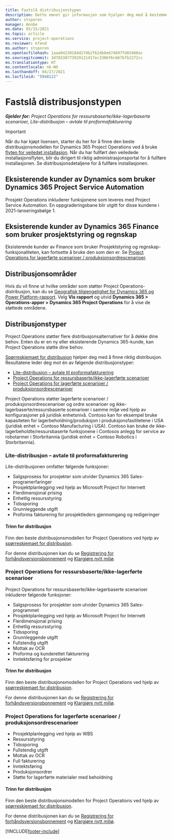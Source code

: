 ```yaml
---
title: Fastslå distribusjonstypen
description: Dette emnet gir informasjon som hjelper deg med å bestemme riktig distribusjonstype for prosjektoperasjoner for firmaet ditt.
author: stsporen
manager: Annbe
ms.date: 03/15/2021
ms.topic: article
ms.service: project-operations
ms.reviewer: kfend
ms.author: stsporen
ms.openlocfilehash: 1aae04230104d27db2f62db8e674697fd83460ac
ms.sourcegitcommit: 3d78338773929121d17ec3386f6cb67bfb2272cc
ms.translationtype: HT
ms.contentlocale: nb-NO
ms.lasthandoff: 04/27/2021
ms.locfileid: "5948122"
---
```

# <a name="determine-your-deployment-type"></a>Fastslå distribusjonstypen

_**Gjelder for:** Project Operations for ressursbaserte/ikke-lagerbaserte scenarioer, Lite-distribusjon – avtale til proformafakturering_

> [!IMPORTANT]
> Når du har kjøpt lisensen, starter du her for å finne den beste distribusjonsmodellen for Dynamics 365 Project Operations ved å bruke [flyten for veiledet installasjon](https://aka.ms/provisionprojectoperations).
> Når du har fullført den veiledede installasjonsflyten, blir du dirigert til riktig administrasjonsportal for å fullføre installasjonen. Se distribusjonsdetaljene for å fullføre installasjonen.


## <a name="existing-customers-of-dynamics-using-dynamics-365-project-service-automation"></a>Eksisterende kunder av Dynamics som bruker Dynamics 365 Project Service Automation
Prosjekt Operations inkluderer funksjonene som leveres med Project Service Automation. En oppgraderingsbane blir utgitt for disse kundene i 2021-lanseringsbølge 1.

## <a name="existing-customers-of-dynamics-365-finance-using-project-management-and-accounting"></a>Eksisterende kunder av Dynamics 365 Finance som bruker prosjektstyring og regnskap 

Eksisterende kunder av Finance som bruker Prosjektstyring og regnskap-funksjonaliteten, kan fortsette å bruke den som den er. Se [Project Operations for lagerførte scenarioer / produksjonsordrescenarioer](#pma).


## <a name="deployment-regions"></a>Distribusjonsområder
Hvis du vil finne ut hvilke områder som støtter Project Operations-distribusjon, kan du se [Geografisk tilgjengelighet for Dynamics 365 og Power Platform-rapport](https://dynamics.microsoft.com/en-us/geographic-availability/). Velg **Vis rapport** og utvid **Dynamics 365 > Operations-apper > Dynamics 365 Project Operations** for å vise de støttede områdene.

## <a name="deployment-types"></a>Distribusjonstyper
Project Operations støtter flere distribusjonsalternativer for å dekke dine behov. Enten du er en ny eller eksisterende Dynamics 365-kunde, kan Project Operations støtte dine behov.

[Spørreskjemaet for distribusjon](https://aka.ms/provisionprojectoperations) hjelper deg med å finne riktig distribusjon. Resultatene leder deg mot én av følgende distribusjonstyper:

- [Lite-distribusjon – avtale til proformafakturering](#lite)
- [Project Operations for ressursbaserte/ikke-lagerførte scenarioer](#integrated)
- [Project Operations for lagerførte scenarioer / produksjonsordrescenarioer](#pma)

Project Operations støtter lagerførte scenarioer / produksjonsordrescenarioer og ordre scenarioer og ikke-lagerbaserte/ressursbaserte scenarioer i samme miljø ved hjelp av konfigurasjoner på juridisk enhetsnivå. Contoso kan for eksempel bruke kapasiteten for lagerbeholdning/produksjon i produksjonsfasilitetene i USA (juridisk enhet = Contoso Manufacturing i USA). Contoso kan bruke de ikke-lagerbeholdte/ressursbaserte funksjonene i Contosos anlegg for service av robotarmer i Storbritannia (juridisk enhet = Contoso Robotics i Storbritannia).

### <a name="lite-deployment---deal-to-proforma-invoicing"></a><a  name="lite"></a>Lite-distribusjon – avtale til proformafakturering

Lite-distribusjonen omfatter følgende funksjoner:

- Salgsprosess for prosjekter som utvider Dynamics 365 Sales-programerfaringer
- Prosjektplanlegging ved hjelp av Microsoft Project for Internett
- Flerdimensjonal prising
- Enhetlig ressursstyring
- Tidssporing
- Grunnleggende utgift
- Proforma fakturering for prosjektleders gjennomgang og redigeringer 

#### <a name="deployment-steps"></a>Trinn for distribusjon
Finn den beste distribusjonsmodellen for Project Operations ved hjelp av [spørreskjemaet for distribusjon](https://aka.ms/provisionprojectoperations).

For denne distribusjonen kan du se [Registrering for forhåndsversjonsbonnement](lite-preview-subscription-sign-up.md) og [Klargjøre nytt miljø](lite-deployment.md). 


### <a name="project-operations-for-resourcenon-stocked-scenarios"></a><a name="integrated"></a>Project Operations for ressursbaserte/ikke-lagerførte scenarioer
Project Operations for ressursbaserte/ikke-lagerbaserte scenarioer inkluderer følgende funksjoner:
 
- Salgsprosess for prosjekter som utvider Dynamics 365 Sales-programmet
- Prosjektplanlegging ved hjelp av Microsoft Project for Internett
- Flerdimensjonal prising
- Enhetlig ressursstyring
- Tidssporing
- Grunnleggende utgift
- Fullstendig utgift
- Mottak av OCR
- Proforma og kunderettet fakturering 
- Inntektsføring for prosjekter

#### <a name="deployment-steps"></a>Trinn for distribusjon
Finn den beste distribusjonsmodellen for Project Operations ved hjelp av [spørreskjemaet for distribusjon](https://aka.ms/provisionprojectoperations).

For denne distribusjonen kan du se [Registrering for forhåndsversjonsbonnement](resource-sign-up-preview-subscription.md) og [Klargjøre nytt miljø](resource-provision-new-environment.md). 


### <a name="project-operations-for-stockedproduction-order-scenarios"></a><a name="pma"></a>Project Operations for lagerførte scenarioer / produksjonsordrescenarioer

- Prosjektplanlegging ved hjelp av WBS
- Ressursstyring
- Tidssporing
- Fullstendig utgift
- Mottak av OCR
- Full fakturering
- Inntektsføring
- Produksjonsordrer
- Støtte for lagerførte materialer med beholdning

#### <a name="deployment-steps"></a>Trinn for distribusjon
Finn den beste distribusjonsmodellen for Project Operations ved hjelp av [spørreskjemaet for distribusjon](https://aka.ms/provisionprojectoperations).

For denne distribusjonen kan du se [Registrering for forhåndsversjonsbonnement](/dynamics365/fin-ops-core/dev-itpro/dev-tools/sign-up-preview-subscription?toc=%2fdynamics365%2ffinance%2ftoc.json) og [Klargjøre nytt miljø](/dynamics365/fin-ops-core/dev-itpro/deployment/deploy-demo-environment?toc=%2fdynamics365%2ffinance%2ftoc.json). 



[!INCLUDE[footer-include](../includes/footer-banner.md)]